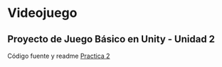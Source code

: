 # Videojuego

## Proyecto de Juego Básico en Unity - Unidad 2
Código fuente y readme [Practica 2](https://github.com/JulioJohan/AventurasMexicanas/tree/main/Lecci%C3%B3n%202%20Basic%20GamePlay)
